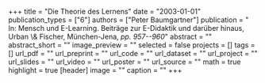 +++
title = "Die Theorie des Lernens"
date = "2003-01-01"
publication_types = ["6"]
authors = ["Peter Baumgartner"]
publication = " In: Mensch und E-Learning. Beiträge zur E-Didaktik und darüber hinaus, Urban \\& Fischer, München-Jena, _pp. 957--960_"
abstract = ""
abstract_short = ""
image_preview = ""
selected = false
projects = []
tags = []
url_pdf = ""
url_preprint = ""
url_code = ""
url_dataset = ""
url_project = ""
url_slides = ""
url_video = ""
url_poster = ""
url_source = ""
math = true
highlight = true
[header]
image = ""
caption = ""
+++
